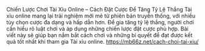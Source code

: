 Chiến Lược Chơi Tài Xỉu Online – Cách Đặt Cược Để Tăng Tỷ Lệ Thắng
Tài xỉu online mang lại trải nghiệm mới mẻ từ phiên bản truyền thống, với nhiều tùy chọn cược đa dạng và hấp dẫn hơn. Để gia tăng tỷ lệ thắng, người chơi cần hiểu rõ luật chơi và áp dụng những chiến lược đặt cược phù hợp. Bài viết này sẽ giúp bạn nắm bắt cách chơi và những bí quyết để đạt được kết quả tốt nhất khi tham gia Tài xỉu online.
https://mb66z.net/cach-choi-tai-xiu/